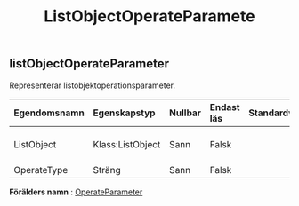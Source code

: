 ﻿---
title: ListObjectOperateParamete
second_title: Aspose.Cells Cloud Documen
type: docs
url: /sv/specification/model/listobjectoperateparameter/
description: "Aspose.Cells Molnmodellspecifikation: ListObjectOperateParameter. Hantera enkelt Excel och andra kalkylarksdokument med funktioner som att öppna, generera, redigera, dela, slå samman, jämföra och konvertera"
kwords: Excel, Office, Kalkylblad, Cloud REST API, ListObjectOperateParameter
weight: 50
---
## **listObjectOperateParameter**

 Representerar listobjektoperationsparameter.

| Egendomsnamn| Egenskapstyp| Nullbar| Endast läs| Standardvärde| Beskrivning|
|:- |:- |:- |:- |:- |:- |
| ListObject| Klass:ListObject| Sann| Falsk|| Representerar listobjekt för operationsobjekt.|
| OperateType| Sträng| Sann| Falsk|||

**Förälders namn** : [OperateParameter](/specification/model/operateparameter)

